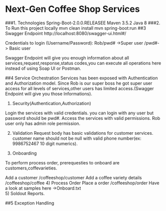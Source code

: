 # Next-Gen Coffee Shop Services
 

###1. Technologies
Spring-Boot-2.0.0.RELEASEE
Maven 3.5.2
Java 8
###2. To Run this project locally
mvn clean install
mvn spring-boot:run
##3 Swagger Endpoint
http://localhost:8080/swagger-ui.html#/

Credentials to login (Username/Password):
Rob/pwd# ->Super user
<abc>/pwd#-> Basic user

Swagger Endpoint will give you enough information about all services,request,response,status codes,you can execute all
operations here instead of using Soap UI or Postman.

##4 Service Orchestration
Services has been exposed with Authentication and Authorization model.
Since Rob is our super boss he got super user access for all levels of services,other users has limited access.(Swagger Endpoint will give you those Informations).
1) Security(Authentication,Authorization)
  
  Login the  services with valid credentials.
  you can login with any user but password should be pwd#.
  Access the services with valid permissions.
  Rob user only has admin role permission.
  
2) Validation
    Request body has basic validations for customer services.
    customer name should not be null with valid phone number(ex: 9986752467 10 digit numerics).
    
    
3) Onboarding    
    
  To perform process order, prerequesties to onboard  are customers,coffevarieties.
  
  Add a customer
		/coffeeshop/customer
  Add a coffee variety details        
        /coffeeshop/coffee
 4) Process Order 
         Place a order 
		/coffeeshop/order
  Have a look at samples here ->Onboard.txt   
 5) Soldout Reports.
 
  ##5 Exception Handling
 

  
